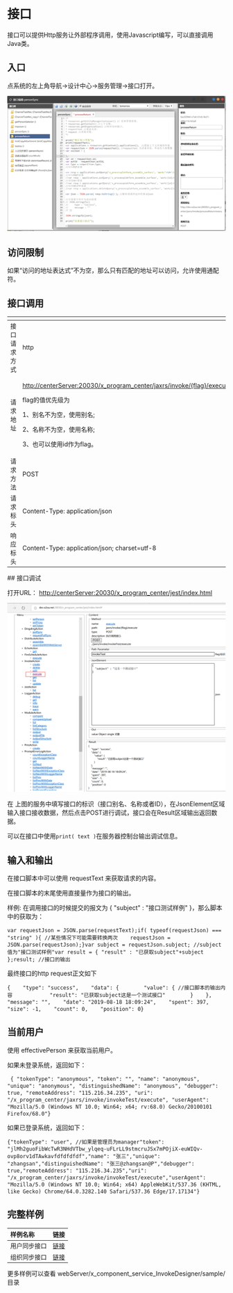 # 接口

接口可以提供Http服务让外部程序调用，使用Javascript编写，可以直接调用Java类。

## 入口 <a id="ru-kou"></a>

点系统的左上角导航-&gt;设计中心-&gt;服务管理-&gt;接口打开。

![](../../.gitbook/assets/qq-tu-pian-20190818161636.png)

## 访问限制

如果“访问的地址表达式”不为空，那么只有匹配的地址可以访问，允许使用通配符。

## 接口调用

<table>
  <thead>
    <tr>
      <th style="text-align:left"></th>
      <th style="text-align:left"></th>
    </tr>
  </thead>
  <tbody>
    <tr>
      <td style="text-align:left">&#x63A5;&#x53E3;&#x8BF7;&#x6C42;&#x65B9;&#x5F0F;</td>
      <td style="text-align:left">http</td>
    </tr>
    <tr>
      <td style="text-align:left">&#x8BF7;&#x6C42;&#x5730;&#x5740;</td>
      <td style="text-align:left">
        <p><a href="http://dev.o2oa.net:20030/x_program_center/jaxrs/invoke/processReturn/execute">http://centerServer:20030/x_program_center/jaxrs/invoke/{flag}/execute</a> 
        </p>
        <p>flag&#x7684;&#x503C;&#x4F18;&#x5148;&#x7EA7;&#x4E3A;</p>
        <p>1&#x3001;&#x522B;&#x540D;&#x4E0D;&#x4E3A;&#x7A7A;&#xFF0C;&#x4F7F;&#x7528;&#x522B;&#x540D;;</p>
        <p>2&#x3001;&#x540D;&#x79F0;&#x4E0D;&#x4E3A;&#x7A7A;&#xFF0C;&#x4F7F;&#x7528;&#x540D;&#x79F0;;</p>
        <p>3&#x3001;&#x4E5F;&#x53EF;&#x4EE5;&#x4F7F;&#x7528;id&#x4F5C;&#x4E3A;flag&#x3002;</p>
      </td>
    </tr>
    <tr>
      <td style="text-align:left">&#x8BF7;&#x6C42;&#x65B9;&#x6CD5;</td>
      <td style="text-align:left">POST</td>
    </tr>
    <tr>
      <td style="text-align:left">&#x8BF7;&#x6C42;&#x6807;&#x5934;</td>
      <td style="text-align:left">Content-Type: application/json</td>
    </tr>
    <tr>
      <td style="text-align:left">&#x54CD;&#x5E94;&#x6807;&#x5934;</td>
      <td style="text-align:left">Content-Type: application/json; charset=utf-8</td>
    </tr>
  </tbody>
</table>## 接口调试

打开URL： [http://centerServer:20030/x\_program\_center/jest/index.html](http://dev.o2oa.net:20030/x_program_center/jest/index.html#)

![](../../.gitbook/assets/qq-tu-pian-20190818181007.png)

在 上图的服务中填写接口的标识（接口别名、名称或者ID），在JsonElement区域输入接口接收数据，然后点击POST进行调试，接口会在Result区域输出返回数据。

可以在接口中使用`print( text )`在服务器控制台输出调试信息。

## 输入和输出

在接口脚本中可以使用 requestText 来获取请求的内容。

在接口脚本的末尾使用直接量作为接口的输出。

样例: 在调用接口的时候提交的报文为 { "subject" : "接口测试样例" }，那么脚本中的获取为：

```text
var requestJson = JSON.parse(requestText);if( typeof(requestJson) === "string" ){ //某些情况下可能需要转换两次    requestJson = JSON.parse(requestJson);}var subject = requestJson.subject; //subject值为"接口测试样例"var result = { "result" : "已获取subject"+subject };result; //接口的输出
```

最终接口的http request正文如下

```text
{    "type": "success",    "data": {        "value": { //接口脚本的输出内容            "result": "已获取subject这是一个测试接口"        }    },    "message": "",    "date": "2019-08-18 18:09:24",    "spent": 397,    "size": -1,    "count": 0,    "position": 0}
```

## 当前用户

使用 effectivePerson 来获取当前用户。

如果未登录系统，返回如下：

```text
 { "tokenType": "anonymous", "token": "", "name": "anonymous", "unique": "anonymous", "distinguishedName": "anonymous", "debugger": true, "remoteAddress": "115.216.34.235", "uri": "/x_program_center/jaxrs/invoke/invokeTest/execute", "userAgent": "Mozilla/5.0 (Windows NT 10.0; Win64; x64; rv:68.0) Gecko/20100101 Firefox/68.0"}
```

如果已登录系统，返回如下：

```text
{"tokenType": "user", //如果是管理员为manager"token": "jlMh2guoFibWcTwR3NHdVTbw_ylqeq-uFLrLL9stmcruJSx7mPOjiX-euWIQv-ovp8orv1dTAwkavfdfdfdfdf","name": "张三","unique": "zhangsan","distinguishedName": "张三@zhangsan@P","debugger": true,"remoteAddress": "115.216.34.235","uri": "/x_program_center/jaxrs/invoke/invokeTest/execute","userAgent": "Mozilla/5.0 (Windows NT 10.0; Win64; x64) AppleWebKit/537.36 (KHTML, like Gecko) Chrome/64.0.3282.140 Safari/537.36 Edge/17.17134"}
```

## 完整样例

| 样例名称 | 链接 |
| :--- | :--- |
| 用户同步接口 | ​[链接](http://www.o2oa.net/x_component_service_InvokeDesigner/sample/personSync.js) |
| 组织同步接口 | [链接](http://www.o2oa.net/x_component_service_AgentDesigner/sample/ImportPersonFormExcel.js) |

更多样例可以查看 webServer/x\_component\_service\_InvokeDesigner/sample/ 目录

